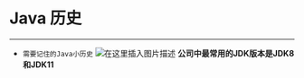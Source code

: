 ﻿# Java 历史
----

- `需要记住的Java小历史`
![在这里插入图片描述](https://img-blog.csdnimg.cn/ff840a28480b4b12a7d70dc49f3e3287.png?x-oss-process=image/watermark,type_ZHJvaWRzYW5zZmFsbGJhY2s,shadow_50,text_Q1NETiBATkpVU1RaSkM=,size_20,color_FFFFFF,t_70,g_se,x_16)
**公司中最常用的JDK版本是JDK8和JDK11**
